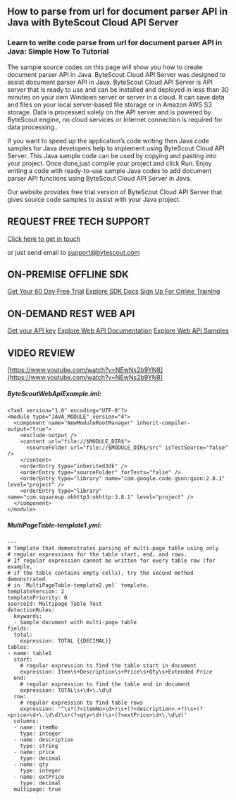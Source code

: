 ## How to parse from url for document parser API in Java with ByteScout Cloud API Server

### Learn to write code parse from url for document parser API in Java: Simple How To Tutorial

The sample source codes on this page will show you how to create document parser API in Java. ByteScout Cloud API Server was designed to assist document parser API in Java. ByteScout Cloud API Server is API server that is ready to use and can be installed and deployed in less than 30 minutes on your own Windows server or server in a cloud. It can save data and files on your local server-based file storage or in Amazon AWS S3 storage. Data is processed solely on the API server and is powered by ByteScout engine, no cloud services or Internet connection is required for data processing..

If you want to speed up the application’s code writing then Java code samples for Java developers help to implement using ByteScout Cloud API Server. This Java sample code can be used by copying and pasting into your project. Once done,just compile your project and click Run. Enjoy writing a code with ready-to-use sample Java codes to add document parser API functions using ByteScout Cloud API Server in Java.

Our website provides free trial version of ByteScout Cloud API Server that gives source code samples to assist with your Java project.

## REQUEST FREE TECH SUPPORT

[Click here to get in touch](https://bytescout.zendesk.com/hc/en-us/requests/new?subject=ByteScout%20Cloud%20API%20Server%20Question)

or just send email to [support@bytescout.com](mailto:support@bytescout.com?subject=ByteScout%20Cloud%20API%20Server%20Question) 

## ON-PREMISE OFFLINE SDK 

[Get Your 60 Day Free Trial](https://bytescout.com/download/web-installer?utm_source=github-readme)
[Explore SDK Docs](https://bytescout.com/documentation/index.html?utm_source=github-readme)
[Sign Up For Online Training](https://academy.bytescout.com/)


## ON-DEMAND REST WEB API

[Get your API key](https://pdf.co/documentation/api?utm_source=github-readme)
[Explore Web API Documentation](https://pdf.co/documentation/api?utm_source=github-readme)
[Explore Web API Samples](https://github.com/bytescout/ByteScout-SDK-SourceCode/tree/master/PDF.co%20Web%20API)

## VIDEO REVIEW

[https://www.youtube.com/watch?v=NEwNs2b9YN8](https://www.youtube.com/watch?v=NEwNs2b9YN8)




<!-- code block begin -->

##### **ByteScoutWebApiExample.iml:**
    
```
<?xml version="1.0" encoding="UTF-8"?>
<module type="JAVA_MODULE" version="4">
  <component name="NewModuleRootManager" inherit-compiler-output="true">
    <exclude-output />
    <content url="file://$MODULE_DIR$">
      <sourceFolder url="file://$MODULE_DIR$/src" isTestSource="false" />
    </content>
    <orderEntry type="inheritedJdk" />
    <orderEntry type="sourceFolder" forTests="false" />
    <orderEntry type="library" name="com.google.code.gson:gson:2.8.1" level="project" />
    <orderEntry type="library" name="com.squareup.okhttp3:okhttp:3.8.1" level="project" />
  </component>
</module>
```

<!-- code block end -->    

<!-- code block begin -->

##### **MultiPageTable-template1.yml:**
    
```
---
# Template that demonstrates parsing of multi-page table using only 
# regular expressions for the table start, end, and rows.
# If regular expression cannot be written for every table row (for example, 
# if the table contains empty cells), try the second method demonstrated 
# in `MultiPageTable-template2.yml` template.
templateVersion: 2
templatePriority: 0
sourceId: Multipage Table Test
detectionRules:
  keywords:
  - Sample document with multi-page table
fields:
  total:
    expression: TOTAL {{DECIMAL}}    
tables:
- name: table1
  start:
    # regular expression to find the table start in document
    expression: Item\s+Description\s+Price\s+Qty\s+Extended Price
  end:
    # regular expression to find the table end in document
    expression: TOTAL\s+\d+\.\d\d
  row:
    # regular expression to find table rows
    expression: '^\s*(?<itemNo>\d+)\s+(?<description>.+?)\s+(?<price>\d+\.\d\d)\s+(?<qty>\d+)\s+(?<extPrice>\d+\.\d\d)'
  columns: 
  - name: itemNo
    type: integer
  - name: description
    type: string
  - name: price
    type: decimal
  - name: qty
    type: integer
  - name: extPrice
    type: decimal
  multipage: true
```

<!-- code block end -->